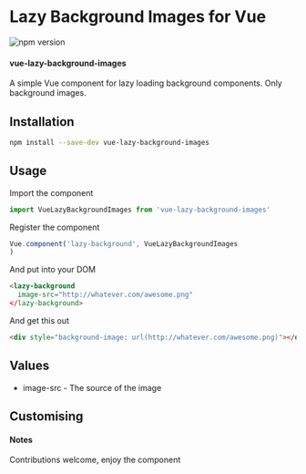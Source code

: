 # Lazy Background Images for Vue
![npm version]()

#### vue-lazy-background-images

A simple Vue component for lazy loading background components. Only background
images.

## Installation

```bash
npm install --save-dev vue-lazy-background-images
```

## Usage

Import the component

```js
import VueLazyBackgroundImages from 'vue-lazy-background-images'
```

Register the component

```js
Vue.component('lazy-background', VueLazyBackgroundImages
)
```

And put into your DOM

```html
<lazy-background
  image-src="http://whatever.com/awesome.png"
</lazy-background>
```

And get this out

```html
<div style="background-image: url(http://whatever.com/awesome.png)"></div>
```

## Values

* image-src - The source of the image

## Customising


#### Notes

Contributions welcome, enjoy the component

